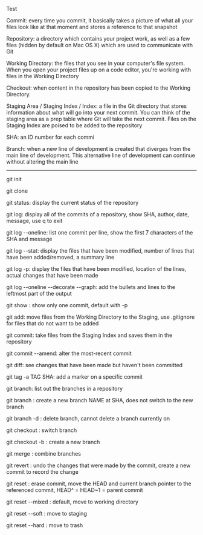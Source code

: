 Test

Commit: every time you commit, it basically takes a picture of what all your files look like at that moment and stores a reference to that snapshot

Repository: a directory which contains your project work, as well as a few files (hidden by default on Mac OS X) which are used to communicate with Git

Working Directory: the files that you see in your computer's file system. When you open your project files up on a code editor, you're working with files in the Working Directory

Checkout: when content in the repository has been copied to the Working Directory.

Staging Area / Staging Index / Index: a file in the Git directory that stores information about what will go into your next commit. You can think of the staging area as a prep table where Git will take the next commit. Files on the Staging Index are poised to be added to the repository

SHA: an ID number for each commi

Branch: when a new line of development is created that diverges from the main line of development. This alternative line of development can continue without altering the main line

---

git init

git clone

git status: display the current status of the repository

git log: display all of the commits of a repository, show SHA, author, date, message, use q to exit

git log --oneline: list one commit per line, show the first 7 characters of the SHA and message

git log --stat: display the files that have been modified, number of lines that have been added/removed, a summary line

git log -p: display the files that have been modified, location of the lines, actual changes that have been made

git log --oneline --decorate --graph: add the bullets and lines to the leftmost part of the output

git show <SHA>: show only one commit, default with -p

git add: move files from the Working Directory to the Staging, use .gitignore for files that do not want to be added

git commit: take files from the Staging Index and saves them in the repository
  
git commit --amend: alter the most-recent commit

git diff: see changes that have been made but haven't been committed

git tag -a TAG SHA: add a marker on a specific commit

git branch: list out the branches in a repository

git branch <name> <SHA>: create a new branch NAME at SHA, does not switch to the new branch

git branch -d <name>: delete branch, cannot delete a branch currently on

git checkout <name>: switch branch

git checkout -b <name>: create a new branch

git merge <other branch>: combine branches

git revert <SHA>: undo the changes that were made by the commit, create a new commit to record the change
  
git reset <reference-to-commit>: erase commit, move the HEAD and current branch pointer to the referenced commit, HEAD^ = HEAD~1 = parent commit
  
git reset --mixed <reference-to-commit>: default, move to working directory
  
git reset --soft <reference-to-commit>: move to staging

git reset --hard <reference-to-commit>: move to trash
  
  
  
